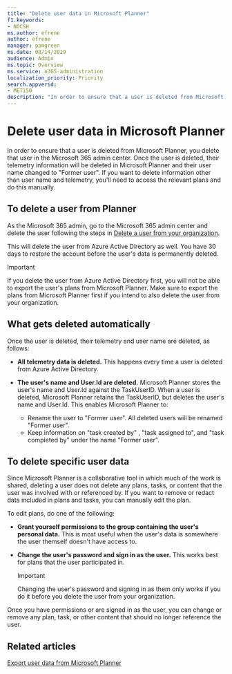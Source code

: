 ```yaml
---
title: "Delete user data in Microsoft Planner"
f1.keywords:
- NOCSH
ms.author: efrene
author: efrene
manager: pamgreen
ms.date: 08/14/2019
audience: Admin
ms.topic: Overview
ms.service: o365-administration
localization_priority: Priority
search.appverid:
- MET150
description: "In order to ensure that a user is deleted from Microsoft Planner, you delete that user in the Microsoft 365 admin center. "
---
```


# Delete user data in Microsoft Planner

In order to ensure that a user is deleted from Microsoft Planner, you delete that user in the Microsoft 365 admin center. Once the user is deleted, their telemetry information will be deleted in Microsoft Planner and their user name changed to "Former user". If you want to delete information other than user name and telemetry, you'll need to access the relevant plans and do this manually.

## To delete a user from Planner

As the Microsoft 365 admin, go to the Microsoft 365 admin center and delete the user following the steps in [Delete a user from your organization](https://support.office.com/article/delete-a-user-from-your-organization-d5155593-3bac-4d8d-9d8b-f4513a81479e).

This will delete the user from Azure Active Directory as well. You have 30 days to restore the account before the user's data is permanently deleted.

> [!IMPORTANT]
> If you delete the user from Azure Active Directory first, you will not be able to export the user's plans from Microsoft Planner. Make sure to export the plans from Microsoft Planner first if you intend to also delete the user from your organization.

## What gets deleted automatically

Once the user is deleted, their telemetry and user name are deleted, as follows:

- **All telemetry data is deleted.**    This happens every time a user is deleted from Azure Active Directory.
- **The user's name and User.Id are deleted.**    Microsoft Planner stores the user's name and User.Id against the TaskUserID. When a user is deleted, Microsoft Planner retains the TaskUserID, but deletes the user's name and User.Id. This enables Microsoft Planner to:

  - Rename the user to "Former user". All deleted users will be renamed "Former user".
  - Keep information on "task created by" , "task assigned to", and "task completed by" under the name "Former user".

## To delete specific user data

Since Microsoft Planner is a collaborative tool in which much of the work is shared, deleting a user does not delete any plans, tasks, or content that the user was involved with or referenced by. If you want to remove or redact data included in plans and tasks, you can manually edit the plan.

To edit plans, do one of the following:

- **Grant yourself permissions to the group containing the user's personal data.**    This is most useful when the user's data is somewhere the user themself doesn't have access to.
- **Change the user's password and sign in as the user.**   This works best for plans that the user participated in.

    > [!IMPORTANT]
    > Changing the user's password and signing in as them only works if you do it before you delete the user from your organization.

Once you have permissions or are signed in as the user, you can change or remove any plan, task, or other content that should no longer reference the user.

## Related articles

[Export user data from Microsoft Planner](export-user-data.md)